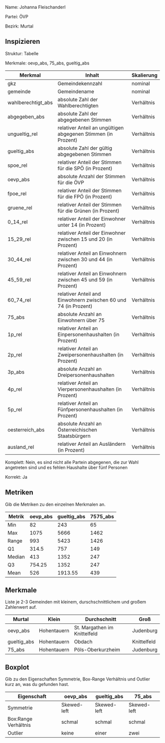 Name: Johanna Fleischanderl

Partei: ÖVP

Bezirk: Murtal

## Inspizieren

Struktur: Tabelle

Merkmale: oevp_abs, 75_abs, gueltig_abs

| Merkmal | Inhalt | Skalierung |
|---------|---------|----------------|
| gkz | Gemeindekennzahl | nominal |
| gemeinde | Gemeindename | nominal |
| wahlberechtigt_abs | absolute Zahl der Wahlberechtigten | Verhältnis|
| abgegeben_abs | absolute Zahl der abgegebenen Stimmen | Verhältnis |
| ungueltig_rel | relativer Anteil an ungültigen abgegenen Stimmen (in Prozent) | Verhältnis |
| gueltig_abs | absolute Zahl der gültig abgegebenen Stimmen | Verhältnis |
| spoe_rel | relativer Anteil der Stimmen für die SPÖ (in Prozent) | Verhältnis |
| oevp_abs | absolute Anzahl der Stimmen für die ÖVP | Verhältnis |
| fpoe_rel | relativer Anteil der Stimmen für die FPÖ (in Prozent) | Verhältnis |
| gruene_rel | relativer Anteil der Stimmen für die Grünen (in Prozent) | Verhältnis |
| 0_14_rel | relativer Anteil der Einwohner unter 14 (in Prozent) | Verhältnis |
| 15_29_rel | relativer Anteil der Einwohner zwischen 15 und 20 (in Prozent)| Verhältnis |
| 30_44_rel | relativer Anteil an Einwohnern zwischen 30 und 44 (in Prozent)| Verhältnis |
| 45_59_rel | relativer Anteil an Einwohnern zwischen 45 und 59 (in Prozent)| Verhältnis |
| 60_74_rel | relativer Anteil and Einwohnern zwischen 60 und 74 (in Prozent)| Verhältnis |
| 75_abs | absolute Anzahl an Einwohnern über 75 | Verhältnis |
| 1p_rel | relativer Anteil an Einpersonenhaushalten (in Prozent) | Verhältnis |
| 2p_rel | relativer Anteil an Zweipersonenhaushalten (in Prozent) | Verhältnis |
| 3p_abs | absolute Anzahl an Dreipersonenhaushalten | Verhältnis |
| 4p_rel | relativer Anteil an Vierpersonenhaushalten (in Prozent) | Verhältnis |
| 5p_rel | relativer Anteil an Fünfpersonenhaushalten (in Prozent) | Verhältnis |
| oesterreich_abs | absolute Anzahl an Österreichischen Staatsbürgern | Verhältnis |
| ausland_rel | relativer Anteil an Ausländern (in Prozent) | Verhältnis |

Komplett: Nein, es sind nicht alle Partein abgegenen, die zur Wahl angetreten sind und es fehlen Haushalte über fünf Personen

Korrekt: Ja

## Metriken

Gib die Metriken zu den einzelnen Merkmalen an.

| Metrik | oevp_abs | gueltig_abs | 7575_abs |
|--------|---------|---------|---------|
| Min | 82 | 243 | 65 |
| Max | 1075 | 5666 | 1462 |
| Range | 993 | 5423 | 1426 |
| Q1 | 314.5 | 757 | 149 |
| Median | 413 | 1352 | 247 |
| Q3 | 754.25 | 1352 | 247 |
| Mean | 526 | 1913.55 | 439 |


## Merkmale

Liste je 2-3 Gemeinden mit kleinem, durschschnittlichem und großem Zahlenwert auf.

| Murtal | Klein | Durchschnitt | Groß |
|---------|-------|--------------|------|
| oevp_abs | Hohentauern | St. Margathen im Knittelfeld | Judenburg |
| gueltig_abs | Hohentauern | Obdach | Knittelfeld |
| 75_abs | Hohentauern | Pöls-Oberkurzheim | Judenburg |

## Boxplot

Gib zu den Eigenschaften Symmetrie, Box-Range Verhältnis und Outlier kurz an, was du gefunden hast.

| Eigenschaft | oevp_abs | gueltig_abs | 75_abs |
|-------------|---------|---------|---------|
| Symmetrie | Skewed-left  | Skewed-left | Skewed-left |
| Box:Range Verhältnis | schmal | schmal | schmal |
| Outlier | keine | einer | zwei |
